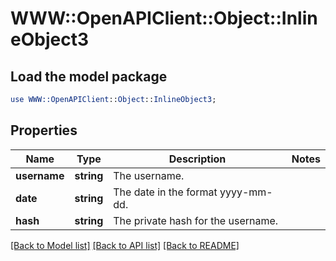 # WWW::OpenAPIClient::Object::InlineObject3

## Load the model package
```perl
use WWW::OpenAPIClient::Object::InlineObject3;
```

## Properties
Name | Type | Description | Notes
------------ | ------------- | ------------- | -------------
**username** | **string** | The username. | 
**date** | **string** | The date in the format yyyy-mm-dd. | 
**hash** | **string** | The private hash for the username. | 

[[Back to Model list]](../README.md#documentation-for-models) [[Back to API list]](../README.md#documentation-for-api-endpoints) [[Back to README]](../README.md)


